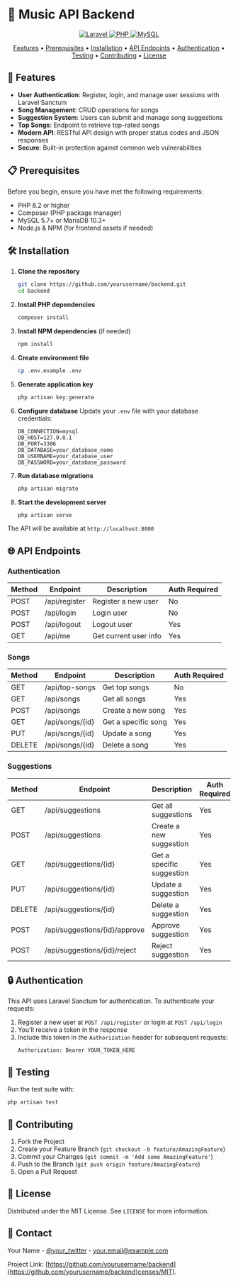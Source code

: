 # 🎵 Music API Backend

<div align="center">
  <p>
    <a href="#">
      <img src="https://img.shields.io/badge/Laravel-FF2D20?style=for-the-badge&logo=laravel&logoColor=white" alt="Laravel">
    </a>
    <a href="#">
      <img src="https://img.shields.io/badge/PHP-777BB4?style=for-the-badge&logo=php&logoColor=white" alt="PHP">
    </a>
    <a href="#">
      <img src="https://img.shields.io/badge/MySQL-005C84?style=for-the-badge&logo=mysql&logoColor=white" alt="MySQL">
    </a>
  </p>
  
  <p>
    <a href="#-features">Features</a> •
    <a href="#-prerequisites">Prerequisites</a> •
    <a href="#-installation">Installation</a> •
    <a href="#-api-endpoints">API Endpoints</a> •
    <a href="#-authentication">Authentication</a> •
    <a href="#-testing">Testing</a> •
    <a href="#-contributing">Contributing</a> •
    <a href="#-license">License</a>
  </p>
</div>

## 🚀 Features

- **User Authentication**: Register, login, and manage user sessions with Laravel Sanctum
- **Song Management**: CRUD operations for songs
- **Suggestion System**: Users can submit and manage song suggestions
- **Top Songs**: Endpoint to retrieve top-rated songs
- **Modern API**: RESTful API design with proper status codes and JSON responses
- **Secure**: Built-in protection against common web vulnerabilities

## 📋 Prerequisites

Before you begin, ensure you have met the following requirements:

- PHP 8.2 or higher
- Composer (PHP package manager)
- MySQL 5.7+ or MariaDB 10.3+
- Node.js & NPM (for frontend assets if needed)

## 🛠️ Installation

1. **Clone the repository**
   ```bash
   git clone https://github.com/yourusername/backend.git
   cd backend
   ```

2. **Install PHP dependencies**
   ```bash
   composer install
   ```

3. **Install NPM dependencies** (if needed)
   ```bash
   npm install
   ```

4. **Create environment file**
   ```bash
   cp .env.example .env
   ```

5. **Generate application key**
   ```bash
   php artisan key:generate
   ```

6. **Configure database**
   Update your `.env` file with your database credentials:
   ```env
   DB_CONNECTION=mysql
   DB_HOST=127.0.0.1
   DB_PORT=3306
   DB_DATABASE=your_database_name
   DB_USERNAME=your_database_user
   DB_PASSWORD=your_database_password
   ```

7. **Run database migrations**
   ```bash
   php artisan migrate
   ```

8. **Start the development server**
   ```bash
   php artisan serve
   ```

The API will be available at `http://localhost:8000`

## 🌐 API Endpoints

### Authentication

| Method | Endpoint    | Description          | Auth Required |
|--------|-------------|----------------------|---------------|
| POST   | /api/register | Register a new user  | No            |
| POST   | /api/login    | Login user           | No            |
| POST   | /api/logout   | Logout user          | Yes           |
| GET    | /api/me       | Get current user info| Yes           |

### Songs

| Method | Endpoint     | Description               | Auth Required |
|--------|--------------|---------------------------|---------------|
| GET    | /api/top-songs | Get top songs            | No            |
| GET    | /api/songs     | Get all songs            | Yes           |
| POST   | /api/songs     | Create a new song         | Yes           |
| GET    | /api/songs/{id}| Get a specific song      | Yes           |
| PUT    | /api/songs/{id}| Update a song            | Yes           |
| DELETE | /api/songs/{id}| Delete a song            | Yes           |

### Suggestions

| Method | Endpoint               | Description               | Auth Required |
|--------|------------------------|---------------------------|---------------|
| GET    | /api/suggestions       | Get all suggestions       | Yes           |
| POST   | /api/suggestions       | Create a new suggestion   | Yes           |
| GET    | /api/suggestions/{id}  | Get a specific suggestion| Yes           |
| PUT    | /api/suggestions/{id}  | Update a suggestion       | Yes           |
| DELETE | /api/suggestions/{id}  | Delete a suggestion       | Yes           |
| POST   | /api/suggestions/{id}/approve | Approve suggestion | Yes      |
| POST   | /api/suggestions/{id}/reject  | Reject suggestion  | Yes      |

## 🔒 Authentication

This API uses Laravel Sanctum for authentication. To authenticate your requests:

1. Register a new user at `POST /api/register` or login at `POST /api/login`
2. You'll receive a token in the response
3. Include this token in the `Authorization` header for subsequent requests:
   ```
   Authorization: Bearer YOUR_TOKEN_HERE
   ```

## 🧪 Testing

Run the test suite with:

```bash
php artisan test
```

## 🤝 Contributing

1. Fork the Project
2. Create your Feature Branch (`git checkout -b feature/AmazingFeature`)
3. Commit your Changes (`git commit -m 'Add some AmazingFeature'`)
4. Push to the Branch (`git push origin feature/AmazingFeature`)
5. Open a Pull Request

## 📄 License

Distributed under the MIT License. See `LICENSE` for more information.

## 📧 Contact

Your Name - [@your_twitter](https://twitter.com/your_twitter) - your.email@example.com

Project Link: [https://github.com/yourusername/backend](https://github.com/yourusername/backend)censes/MIT).
